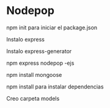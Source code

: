 # Nodepop

npm init para iniciar el package.json

Instalo express

Instalo express-generator

npm express nodepop -ejs

npm install mongoose

npm install para instalar dependencias

Creo carpeta models



